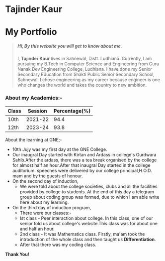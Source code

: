 # Tajinder Kaur
# My Portfolio 

> ##### Hi, By this website you will get to know about me.
>I, **Tajinder Kaur** lives in Sahnewal, Distt. Ludhiana. Currently, I am pursuing my B.Tech in Computer Science and Engineering from Guru Nanak Dev Engineering College, Ludhiana. I have done my Senior Secondary Education from Shakti Public Senior Secondary School, Sahnewal. I chose engineering as my career because engineer is one who changes the world and takes the country to new ambition.    

 

### About my Academics:-

| Class     | Session   | Percentage(%) |
|-----------|-----------|---------------|
| 10th      | 2021-22   | 94.4          |
| 12th      | 2023-24   | 93.8          |


About the learning at GNE;-
 * 10th Jujy was my first day at the GNE College.
  * Our inaugral Day started with Kirtan and Ardass in college's Gurdwara Sahib.After the ardass, there was a tea break organised by the college for almost half an hour.After that inaugral Day started in the college auditorium. speeches were delivered by our college principal,H.O.D. mam and by the guests of honour.
 * On the second day of induction,
   * We were told about the college societies, clubs and all the facilities provided by college to students. At the end of this day a telegram group about coding group was formed, due to which I am able write here about my learning. 
 * On the third day of induction program,
   * There were our classes:-
    - Ist class - Peer interaction about college. In this class, one of our senior told us about college's website.This class was for about one and half an hour.
    - 2nd class - It was Mathematics class. Firstly, ma'am took the introduction of the whole class and then taught us **Differentiation**.
    - After that there was my coding class.

 **Thank You!** 
